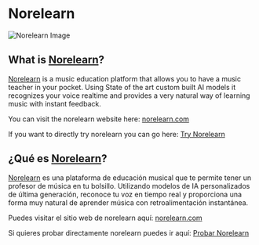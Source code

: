 # Norelearn

<img src="https://norelearn.com/norelearn.jpg" alt="Norelearn Image" style="display: block; margin-left: auto; margin-right: auto;">

## What is <a href="https://norelearn.com">Norelearn</a>?

<a href="https://norelearn.com">Norelearn</a> is a music education platform that allows you to have a music teacher in your pocket. Using State of the art custom built AI models it recognizes your voice realtime and provides a very natural way of learning music with instant feedback.

You can visit the norelearn website here: <a href="https://norelearn.com">norelearn.com</a>

If you want to directly try norelearn you can go here: <a href="https://norelearn.com/obtener_norelearn.html">Try Norelearn</a>


## ¿Qué es <a href="https://norelearn.com">Norelearn</a>?

<a href="https://norelearn.com">Norelearn</a> es una plataforma de educación musical que te permite tener un profesor de música en tu bolsillo. Utilizando modelos de IA personalizados de última generación, reconoce tu voz en tiempo real y proporciona una forma muy natural de aprender música con retroalimentación instantánea.

Puedes visitar el sitio web de norelearn aquí: <a href="https://norelearn.com">norelearn.com</a>

Si quieres probar directamente norelearn puedes ir aquí: <a href="https://norelearn.com/obtener_norelearn.html">Probar Norelearn</a>
